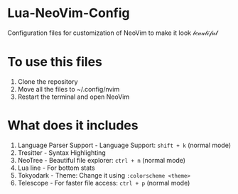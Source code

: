 # Lua-NeoVim-Config
Configuration files for customization of NeoVim to make it look 𝒷𝑒𝒶𝓊𝓉𝒾𝒻𝓊𝓁

# To use this files
1. Clone the repository
2. Move all the files to ~/.config/nvim
3. Restart the terminal and open NeoVim

# What does it includes
1. Language Parser Support - Language Support: `shift + k` (normal mode)
2. Tresitter - Syntax Highlighting
3. NeoTree - Beautiful file explorer: `ctrl + n` (normal mode)
4. Lua line - For bottom stats
6. Tokyodark - Theme: Change it using `:colorscheme <theme>`
7. Telescope - For faster file access: `ctrl + p` (normal mode)

